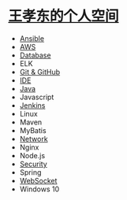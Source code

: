 # [王孝东的个人空间](https://scm-git.github.io/)

* [Ansible](./ansible/ansible.md)
* [AWS](./AWS/aws.md)
* [Database](./Database/database.md)
* ELK
* [Git & GitHub](./git_github/git_github.md)
* [IDE](./IDE/idea.md)
* [Java](./Java/java.md)
* Javascript
* [Jenkins](./Jenkins/jenkins.md)
* Linux
* Maven
* MyBatis
* [Network](./Network/network.md)
* Nginx
* Node.js
* [Security](./security/tenable.md)
* Spring
* [WebSocket](./websocket/websocket.md)
* Windows 10

